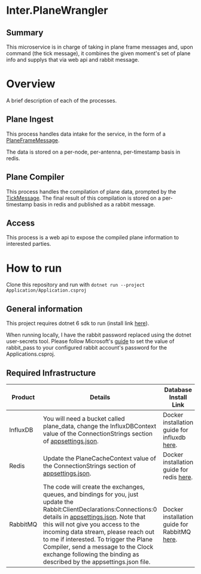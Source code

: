 # Inter.PlaneWrangler

## Summary
This microservice is in charge of taking in plane frame messages and, upon 
command (the tick message), it combines the given moment's set of plane info
and supplys that via web api and rabbit message.


# Overview
A brief description of each of the processes.

## Plane Ingest

This process handles data intake for the service, in the form of a [PlaneFrameMessage](Application/Models/PlaneFrameMessage.cs).

The data is stored on a per-node, per-antenna, per-timestamp basis in redis.


## Plane Compiler

This process handles the compilation of plane data, prompted by the [TickMessage](Application/Models/TickMessage.cs).  The final result of this compilation is stored on a per-timestamp basis in redis and published as a rabbit message.

## Access

This process is a web api to expose the compiled plane information to interested parties.

# How to run

Clone this repository and run with `dotnet run --project Application/Application.csproj`

## General information

This project requires dotnet 6 sdk to run (install link [here](https://dotnet.microsoft.com/en-us/download/dotnet/6.0)).

When running locally, I have the rabbit password replaced using the dotnet user-secrets tool. 
Please follow Microsoft's [guide](https://learn.microsoft.com/en-us/aspnet/core/security/app-secrets?view=aspnetcore-6.0&tabs=linux) to set the value of rabbit_pass to your configured rabbit account's password for the Applications.csproj.


## Required Infrastructure
|Product|Details|Database Install Link|
|-|-|-|
|InfluxDB| You will need a bucket called plane_data, change the InfluxDBContext value of the ConnectionStrings section of [appsettings.json](Application/appsettings.json).| Docker installation guide for influxdb [here](https://hub.docker.com/_/influxdb).|
|Redis| Update the PlaneCacheContext value  of the ConnectionStrings section of [appsettings.json](Application/appsettings.json).| Docker installation guide for redis [here](https://github.com/bitnami/containers/blob/main/bitnami/redis/README.md).|
|RabbitMQ| The code will create the exchanges, queues, and bindings for you, just update the Rabbit:ClientDeclarations:Connections:0 details in [appsettings.json](Application/appsettings.json). Note that this will not give you access to the incoming data stream, please reach out to me if interested.  To trigger the Plane Compiler, send a message to the Clock exchange following the binding as described by the appsettings.json file.| Docker installation guide for RabbitMQ [here](https://hub.docker.com/_/rabbitmq).|


